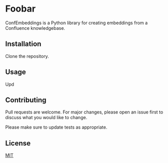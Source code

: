 # Foobar

ConfEmbeddings is a Python library for creating embeddings from a Confluence knowledgebase.

## Installation

Clone the repository.

## Usage

Upd

## Contributing

Pull requests are welcome. For major changes, please open an issue first
to discuss what you would like to change.

Please make sure to update tests as appropriate.

## License

[MIT](https://choosealicense.com/licenses/mit/)